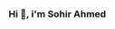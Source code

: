 ### Hi 👋, i'm Sohir Ahmed

<!--
**sohirahmed/sohirahmed** is a ✨ _special_ ✨ repository because its `README.md` (this file) appears on your GitHub profile.

Here are some ideas to get you started:

- 🔭 I’m currently working on ...
- 🌱 I’m currently learning ...Backend Development & Software Develoment
- 👯 I’m looking to collaborate on ...
- 🤔 I’m looking for help with ...
- 💬 Ask me about ...
- 📫 How to reach me: ...sohirahmed129@gmail.com
- 😄 Pronouns: ...
- ⚡ Fun fact: ...
-->
